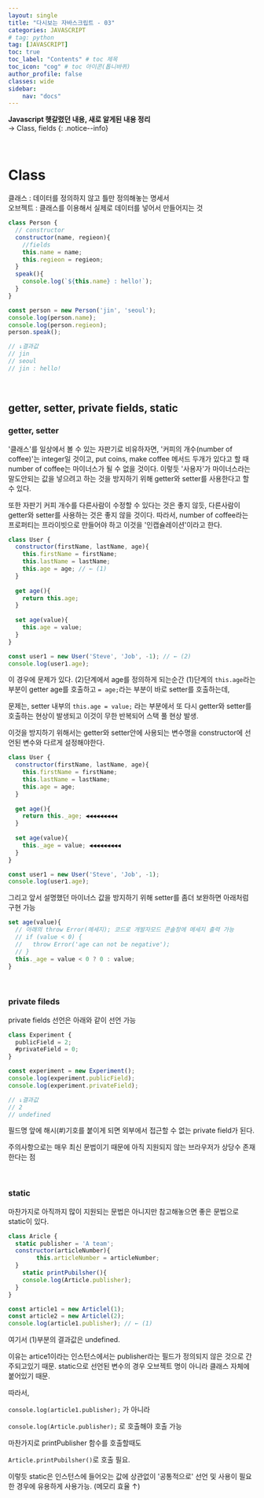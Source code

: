 ```yaml
---
layout: single
title: "다시보는 자바스크립트 - 03"
categories: JAVASCRIPT
# tag: python
tag: [JAVASCRIPT]
toc: true
toc_label: "Contents" # toc 제목
toc_icon: "cog" # toc 아이콘(톱니바퀴)
author_profile: false
classes: wide
sidebar:
    nav: "docs"
---
```




**Javascript 헷갈렸던 내용, 새로 알게된 내용 정리** 
<br> → Class, fields
{: .notice--info}

<br>

# Class

클래스 : 데이터를 정의하지 않고 틀만 정의해놓는 명세서  
오브젝트 : 클래스를 이용해서 실제로 데이터를 넣어서 만들어지는 것

```javascript
class Person {
  // constructor
  constructor(name, regieon){
    //fields
    this.name = name;
    this.regieon = regieon;
  }
  speak(){
    console.log(`${this.name} : hello!`);
  }
}

const person = new Person('jin', 'seoul');
console.log(person.name);
console.log(person.regieon);
person.speak();

// ↓결과값
// jin
// seoul
// jin : hello!
```



<br>

## getter, setter, private fields, static

### getter, setter

'클래스'를 일상에서 볼 수 있는 자판기로 비유하자면, '커피의 개수(number of coffee)'는 integer일 것이고, put coins, make coffee 메서드 두개가 있다고 할 때
number of coffee는 마이너스가 될 수 없을 것이다. 이렇듯 '사용자'가 마이너스라는 말도안되는 값을 넣으려고 하는 것을 방지하기 위해 getter와 setter를 사용한다고 할 수 있다.

또한 자판기 커피 개수를 다른사람이 수정할 수 있다는 것은 좋지 않듯, 다른사람이 getter와 setter를 사용하는 것은 좋지 않을 것이다.  따라서, number of coffee라는 프로퍼티는 프라이빗으로 만들어야 하고 이것을 '인캡슐레이션'이라고 한다.

```javascript
class User {
  constructor(firstName, lastName, age){
    this.firstName = firstName;
    this.lastName = lastName;
    this.age = age; // ← (1)
  }
  
  get age(){
    return this.age;
  }
  
  set age(value){
    this.age = value;
  }
}

const user1 = new User('Steve', 'Job', -1); // ← (2)
console.log(user1.age);
```

이 경우에 문제가 있다. (2)단계에서 age를 정의하게 되는순간 (1)단계의 `this.age`라는 부분이  getter age를 호출하고 `= age;`라는 부분이 바로 setter를 호출하는데,

문제는, setter 내부의 `this.age = value;` 라는 부분에서 또 다시 getter와 setter를 호출하는 현상이 발생되고 이것이 무한 반복되어 스택 풀 현상 발생.

이것을 방지하기 위해서는 getter와 setter안에 사용되는 변수명을 constructor에 선언된 변수와 다르게 설정해야한다.

```javascript
class User {
  constructor(firstName, lastName, age){
    this.firstName = firstName;
    this.lastName = lastName;
    this.age = age;
  }
  
  get age(){
    return this._age; ◀︎◀︎◀︎◀︎◀︎◀︎◀︎◀︎◀︎
  }
  
  set age(value){
    this._age = value; ◀︎◀︎◀︎◀︎◀︎◀︎◀︎◀︎◀︎
  }
}

const user1 = new User('Steve', 'Job', -1);
console.log(user1.age);
```

그리고 앞서 설명했던 마이너스 값을 방지하기 위해 setter를 좀더 보완하면 아래처럼 구현 가능

```javascript
set age(value){
  // 아래의 throw Error(메세지); 코드로 개발자모드 콘솔창에 메세지 출력 가능
  // if (value < 0) {
  //   throw Error('age can not be negative');
  // }
  this._age = value < 0 ? 0 : value;
}
```

<br>

### private fileds

private fields 선언은 아래와 같이 선언 가능

```javascript
class Experiment {
  publicField = 2;
  #privateField = 0;
}

const experiment = new Experiment();
console.log(experiment.publicField);
console.log(experiment.privateField);

// ↓결과값
// 2
// undefined
```

필드명 앞에 해시(#)기호를 붙이게 되면 외부에서 접근할 수 없는 private field가 된다.

주의사항으로는 매우 최신 문법이기 때문에 아직 지원되지 않는 브라우저가 상당수 존재한다는 점

<br>

### static

마찬가지로 아직까지 많이 지원되는 문법은 아니지만 참고해놓으면 좋은 문법으로 static이 있다.

```javascript
class Aricle {
  static publisher = 'A team';
  constructor(articleNumber){
		this.articleNumber = articleNumber;
  }
	static printPubilsher(){
    console.log(Article.publisher);
  }
}

const article1 = new Articlel(1);
const article2 = new Articlel(2);
console.log(article1.publisher); // ← (1)
```

여기서 (1)부분의 결과값은 undefined.

이유는 artice1이라는 인스턴스에서는 publisher라는 필드가 정의되지 않은 것으로 간주되고있기 때문. static으로 선언된 변수의 경우 오브젝트 명이 아니라 클래스 자체에 붙어있기 때문.

따라서,

`console.log(article1.publisher);` 가 아니라

`console.log(Article.publisher);` 로 호출해야 호출 가능

마찬가지로 printPublisher 함수를 호출할때도

`Article.printPubilsher()`로 호출 필요.

이렇듯 static은 인스턴스에 들어오는 값에 상관없이 '공통적으로' 선언 및 사용이 필요한 경우에 유용하게 사용가능. (메모리 효율 ↑)








